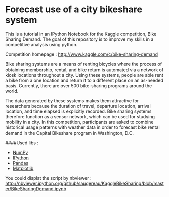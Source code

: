 Forecast use of a city bikeshare system 
=================

This is a tutorial in an IPython Notebook for the Kaggle competition, Bike Sharing Demand. The goal of this repository is to improve my skills in a competitive analysis using python.

Competition homepage : http://www.kaggle.com/c/bike-sharing-demand

Bike sharing systems are a means of renting bicycles where the process of obtaining membership, rental, and bike return is automated via a network of kiosk locations throughout a city. Using these systems, people are able rent a bike from a one location and return it to a different place on an as-needed basis. Currently, there are over 500 bike-sharing programs around the world.

The data generated by these systems makes them attractive for researchers because the duration of travel, departure location, arrival location, and time elapsed is explicitly recorded. Bike sharing systems therefore function as a sensor network, which can be used for studying mobility in a city. In this competition, participants are asked to combine historical usage patterns with weather data in order to forecast bike rental demand in the Capital Bikeshare program in Washington, D.C.

####Used libs :
* [NumPy](http://www.numpy.org/)
* [IPython](http://ipython.org/)
* [Pandas](http://pandas.pydata.org/)
* [Matplotlib](http://matplotlib.org/)

You could displat the script by nbviewer :
http://nbviewer.ipython.org/github/saugereau/KaggleBikeSharing/blob/master/BikeSharingDemand.ipynb
